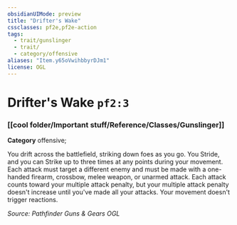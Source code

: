 ```yaml
---
obsidianUIMode: preview
title: "Drifter's Wake"
cssclasses: pf2e,pf2e-action
tags:
  - trait/gunslinger
  - trait/
  - category/offensive
aliases: "Item.y65oVwihbbyrDJm1"
license: OGL
---
```

# Drifter's Wake `pf2:3`

### [[cool folder/Important stuff/Reference/Classes/Gunslinger]]

**Category** offensive; 




You drift across the battlefield, striking down foes as you go. You Stride, and you can Strike up to three times at any points during your movement. Each attack must target a different enemy and must be made with a one-handed firearm, crossbow, melee weapon, or unarmed attack. Each attack counts toward your multiple attack penalty, but your multiple attack penalty doesn't increase until you've made all your attacks. Your movement doesn't trigger reactions.

*Source: Pathfinder Guns & Gears*
*OGL*